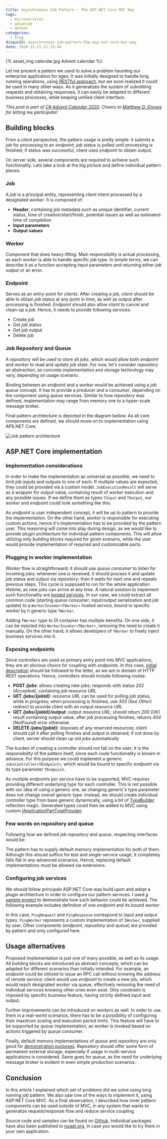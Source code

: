 ```yaml
---
title: Asynchronous Job Pattern - The ASP.NET Core MVC Way
tags:
  - microservices
  - advanced
  - dotnet
categories:
  - blog
disqusId: asynchronous-job-pattern-the-asp-net-core-mvc-way
date: 2020-12-21 21:33:44
---
```


{% asset_img calendar.jpg Advent calendar %}

Let me present a pattern we used to solve a problem haunting our enterprise application for ages. It was initially designed to handle long running operations, using [RESTful approach](http://restalk-patterns.org/long-running-operation-polling.html), but we soon realized it could be used in many other ways. As it generalizes the system of submitting requests and obtaining responses, it can easily be adapted to different business processes, while keeping unified client interface.

<!-- more -->

_This post is part of [C# Advent Calendar 2020](https://www.csadvent.christmas/). Cheers to [Matthew D. Groves](https://twitter.com/mgroves) for letting me participate!_

## Building blocks

From a _client_ perspective, the pattern usage is pretty simple: it submits a _job_ for processing to an _endpoint_; _job_ status is polled until processing is finished; if status was successful, client uses _endpoint_ to obtain output.

On server side, several components are required to achieve such functionality. Lets take a look at the big picture and define individual pattern pieces.

### Job

A _job_ is a principal entity, representing _client_ intent processed by a designated _worker_. It is composed of:

* **Header**, containing job metadata such as unique identifier, current status, time of creation/start/finish, potential issues as well as estimated time of completion
* **Input parameters**
* **Output values**

### Worker

Component that does heavy lifting. Main responsibility is actual processing, as each _worker_ is able to handle specific _job_ type. In simple terms, we can describe it as a function accepting input parameters and returning either _job_ output or an error.

### Endpoint

Serves as an entry-point for _clients_. After creating a job, _client_ should be able to obtain _job_ status at any point in time, as well as output after processing is finished. _Endpoint_ should also allow _client_ to cancel and clean-up a _job_. Hence, it needs to provide following services:

* Create _job_
* Get _job_ status
* Get _job_ output
* Delete _job_

### Job Repository and Queue

A _repository_ will be used to store all _jobs_, which would allow both _endpoint_ and _worker_ to read and update _job_ state. For now, let's consider _repository_ an abstraction, as concrete implementation and storage technology may vary, depending on usage scenario.

Binding between an _endpoint_ and a _worker_ would be achieved using a _job queue_ concept. It has to provide a _producer_ and a _consumer_, depending on the component using _queue_ services. Similar to how _repository_ was defined, implementation may range from memory one to a hyper-scale message broker. 

Final pattern architecture is depicted in the diagram bellow. As all core components are defined, we should move on to implementation using APS.NET Core.

![Job pattern architecture](architecture.png)

## ASP.NET Core implementation

### Implementation considerations

In order to make the implementation as universal as possible, we need to limit _job_ inputs and outputs to one of each. If multiple values are expected, they could be provided via a custom model. `JobExecutionResult` will serve as a wrapper for output value, containing result of _worker_ execution and any possible issues. If we define them as types `TInput` and `TOutput`, our _worker_ and _endpoint_ could look something like this:

<script src="https://gist.github.com/uveta/85943b7354871239058c4b45ffca8ee9.js"></script>
<script src="https://gist.github.com/uveta/9ebe4d6514c8bf6d22dca908eeeb0c04.js"></script>

As _endpoint_ is user independent concept, it will be up to pattern to provide the implementation. On the other hand, _worker_ is responsible for executing custom actions, hence it's implementation has to be provided by the pattern user. This reasoning will come into play during design, as we would like to provide plugin architecture for individual pattern components. This will allow utilizing only building blocks required for given scenario, while the user would provide implementation of required and customizable parts.

### Plugging in worker implementation

_Worker_ flow is straightforward: it should use _queue consumer_ to listen for incoming _jobs_; whenever one is received, it should process it and update _job_ status and output via _repository_; then it waits for next one and repeats previous steps. This cycle is supposed to run for the whole application lifetime, as new _jobs_ can arrive at any time. A natural solution to implement such functionality are [hosted services](https://docs.microsoft.com/en-us/aspnet/core/fundamentals/host/hosted-services). In our case, we could extract all common code (starting _queue consumer_, input/output serialization and _job_ update) to a `WorkerInvoker<TWorker>` hosted service, bound to specific _worker_ by it generic type `TWorker`.

Adding `TWorker` type to DI container has multiple benefits. On one side, it can be injected into `WorkerInvoker<TWorker>`, removing the need to create it manually. On the other hand, it allows developers of `TWorker` to freely inject business services into it.

### Exposing endpoints

Since controllers are used as primary entry point into MVC applications, they are an obvious choice for coupling with _endpoints_. In this case, [initial description](http://restalk-patterns.org/long-running-operation-polling.html) should be followed to the letter, as we are in domain of HTTP REST operations. Hence, controllers should include following routes:

* **POST _/jobs_**: allows creating new jobs; responds with status _202 (Accepted)_, containing _job_ resource _URL_
* **GET _/jobs/{jobId}_**: resource _URL_ can be used for polling _job_ status, while in progress; when processing is finished, use _303 (See Other)_ redirect to provide client with an output resource _URL_
* **GET _/jobs/{jobId}/output_**: output resource _URL_; should return _200 (OK)_ result containing output value, after _job_ processing finishes; returns _404 (NotFound)_ error otherwise
* **DELETE _/jobs/{jobId}_**: disposes of any reserved resources; client should call it after polling finishes and output is obtained; if not done by client, server should clean up old _jobs_ automatically

The burden of creating a controller should not fall on the user; it is the responsibility of the pattern itself, since each route functionality is known in advance. For this purpose we could implement a generic `JobsController<TEndpoint>`, which would be bound to specific _endpoint_ via its type parameter `TEndpoint`.

As multiple _endpoints_ per service have to be supported, MVC requires providing different underlying type for each controller. This is not possible with our idea of using a generic one, as changing generic's type parameter does not change overall generic type. Instead, we should create individual controller type from base generic dynamically, using a bit of [TypeBuilder](https://docs.microsoft.com/en-us/dotnet/api/system.reflection.emit.typebuilder) reflection magic. Generated types could then be added to MVC using custom [IApplicationPartTypeProvider](https://docs.microsoft.com/en-us/dotnet/api/microsoft.aspnetcore.mvc.applicationparts.iapplicationparttypeprovider).

### Few words on repository and queue

Following how we defined _job repository_ and _queue_, respecting interfaces would be:

<script src="https://gist.github.com/uveta/44ca3dfbba05536e5091fbc353b611ec.js"></script>
<script src="https://gist.github.com/uveta/585866e8ae67e75d7c65eac9cccb6d0b.js"></script>

The pattern has to supply default memory implementation for both of them. Although this should suffice for test and single-service usage, it completely falls flat in any advanced scenarios. Hence, replacing default implementations must be allowed via extensions.

### Configuring job services

We should follow principals ASP.NET Core was build upon and adopt a plugin architecture in order to configure our pattern services. I used [a sample project](https://github.com/uveta/extensions-jobs/tree/main/samples/MvcDemo) to demonstrate how such behavior could be achieved. The following example includes definition of one _endpoint_ and its bound _worker_.

<script src="https://gist.github.com/uveta/777c12716df3015ebc67a651916bea23.js"></script>

In this case, `PingRequest` and `PingResponse` correspond to input and output types. `PingWorker` represents a custom implementation of `IWorker`, supplied by user. Other components (_endpoint_, _repository_ and _queue_) are provided by pattern and only configured here.

## Usage alternatives

Proposed implementation is just one of many possible, as well as its usage. All building blocks are introduced as abstract concepts, which can be adapted for different scenarios than initially intended. For example, an _endpoint_ could be utilized to issue an RPC call without knowing the address of remote service; client would use _endpoint_ to create a new job, which would reach designated _worker_ via queue, effectively removing the need of individual services knowing other ones even exist. Only constraint is imposed by specific business feature, having strictly defined input and output.

Further improvements can be introduced on _workers_ as well. In order to use them in a real-world scenarios, there has to be a possibility of configuring their maximum scaling and execution period limits. This feature will have to be supported by _queue_ implementation, as _worker_ is invoked based on actions triggered by _queue consumer_.

Finally, default memory implementations of _queue_ and _repository_ are only good for [demonstration purposes](https://github.com/uveta/extensions-jobs/tree/main/samples/MvcDemo). _Repository_ should offer some form of permanent external storage, especially if usage in multi-service applications is considered. Same goes for _queue_, as the need for underlying message broker is evident in even simple production scenarios.

## Conclusion

In this article I explained which set of problems did we solve using long running job pattern. We also saw one of the ways to implement it, using ASP.NET Core MVC. As a final observation, I described how inner pattern components can be used outside of MVC, in any system that wants to generalize request/response flow and reduce service coupling.

Source code and samples can be found on [Github](https://github.com/uveta/extensions-jobs). Individual packages have also been published to [nuget.org](https://www.nuget.org/packages/Uveta.Extensions.Jobs/), in case you would like to try them in your own application.
